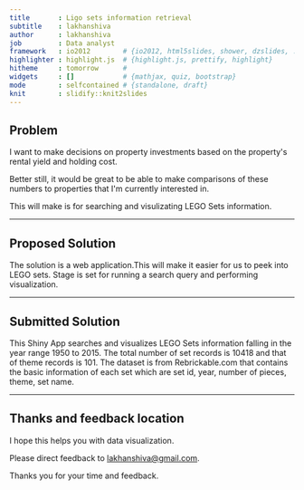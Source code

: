 ```yaml
---
title       : Ligo sets information retrieval
subtitle    : lakhanshiva
author      : lakhanshiva 
job         : Data analyst
framework   : io2012        # {io2012, html5slides, shower, dzslides, ...}
highlighter : highlight.js  # {highlight.js, prettify, highlight}
hitheme     : tomorrow      # 
widgets     : []            # {mathjax, quiz, bootstrap}
mode        : selfcontained # {standalone, draft}
knit        : slidify::knit2slides
---
```


## Problem

I want to make decisions on property investments based on the property's rental yield and holding cost. 

Better still, it would be great to be able to make comparisons of these numbers to properties that I'm currently interested in.

This will make is for searching and visulizating LEGO Sets information.

---

## Proposed Solution

The solution is a web application.This will make it easier for us to peek into LEGO sets. Stage is set for running a search query and performing visualization.

---

## Submitted Solution

This Shiny App searches and visualizes LEGO Sets information falling in the year range 1950 to 2015. The total number of set records is 10418 and that of theme records is 101. The dataset is from Rebrickable.com that contains the basic information of each set which are set id, year, number of pieces, theme, set name.

---

## Thanks and feedback location

I hope this helps you with data visualization.

Please direct feedback to lakhanshiva@gmail.com.

Thanks you for your time and feedback.
